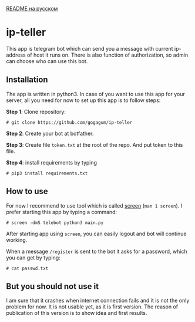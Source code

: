 [README на русском](README_RU.md)

# ip-teller

This app is telegram bot which can send you a message with current ip-address of
 host it runs on. There is also function of authorization, so admin can choose
 who can use this bot.

## Installation

The app is written in python3. In case of you want to use this app for your
 server, all you need for now to set up this app is to follow steps:

**Step 1**: Clone repository:

```
# git clone https://github.com/gogagum/ip-teller
```
**Step 2**: Create your bot at botfather.

**Step 3**: Create file `token.txt` at the root of the repo. And put token
 to this file.

**Step 4**: install requirements by typing

```
# pip3 install requirements.txt
```

## How to use

For now I recommend to use tool which is called
 [screen](https://linux.die.net/man/1/screen) (`man 1 screen`). I prefer
 starting this app by typing a command:


```
# screen -dmS telebot python3 main.py
```

After starting app using `screen`, you can easily logout and bot will
 continue working.

When a message `/register` is sent to the bot it asks for a password,
 which you can get by typing:
```
# cat passwd.txt
```

## But you should not use it

I am sure that it crashes when internet connection fails and it is not
 the only problem for now. It is not usable yet, as it is first version.
 The reason of publication of this version is to show idea and first results.
